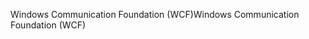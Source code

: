 <span data-ttu-id="e111e-101">Windows Communication Foundation (WCF)</span><span class="sxs-lookup"><span data-stu-id="e111e-101">Windows Communication Foundation (WCF)</span></span>